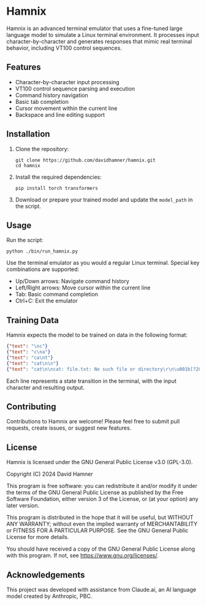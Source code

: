 # Hamnix

Hamnix is an advanced terminal emulator that uses a fine-tuned large language model to simulate a Linux terminal environment. It processes input character-by-character and generates responses that mimic real terminal behavior, including VT100 control sequences.

## Features

- Character-by-character input processing
- VT100 control sequence parsing and execution
- Command history navigation
- Basic tab completion
- Cursor movement within the current line
- Backspace and line editing support

## Installation

1. Clone the repository:
   ```
   git clone https://github.com/davidhamner/hamnix.git
   cd hamnix
   ```

2. Install the required dependencies:
   ```
   pip install torch transformers
   ```

3. Download or prepare your trained model and update the `model_path` in the script.

## Usage

Run the script:

```
python ./bin/run_hamnix.py
```

Use the terminal emulator as you would a regular Linux terminal. Special key combinations are supported:

- Up/Down arrows: Navigate command history
- Left/Right arrows: Move cursor within the current line
- Tab: Basic command completion
- Ctrl+C: Exit the emulator

## Training Data

Hamnix expects the model to be trained on data in the following format:

```json
{"text": "\nc"}
{"text": "c\na"}
{"text": "ca\nt"}
{"text": "cat\n\n"}
{"text": "cat\n\ncat: file.txt: No such file or directory\r\n\u001b[?2004huser@host:~$ "}
```

Each line represents a state transition in the terminal, with the input character and resulting output.

## Contributing

Contributions to Hamnix are welcome! Please feel free to submit pull requests, create issues, or suggest new features.

## License

Hamnix is licensed under the GNU General Public License v3.0 (GPL-3.0).

Copyright (C) 2024 David Hamner

This program is free software: you can redistribute it and/or modify
it under the terms of the GNU General Public License as published by
the Free Software Foundation, either version 3 of the License, or
(at your option) any later version.

This program is distributed in the hope that it will be useful,
but WITHOUT ANY WARRANTY; without even the implied warranty of
MERCHANTABILITY or FITNESS FOR A PARTICULAR PURPOSE.  See the
GNU General Public License for more details.

You should have received a copy of the GNU General Public License
along with this program.  If not, see <https://www.gnu.org/licenses/>.

## Acknowledgements

This project was developed with assistance from Claude.ai, an AI language model created by Anthropic, PBC.
